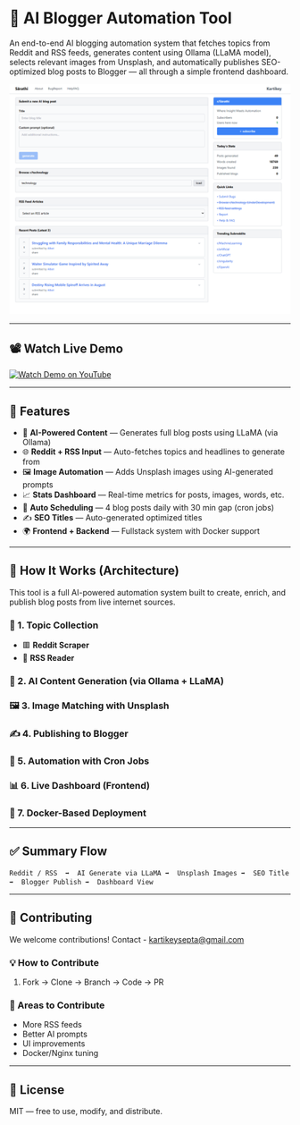 # 🧠 AI Blogger Automation Tool

An end-to-end AI blogging automation system that fetches topics from Reddit and RSS feeds, generates content using Ollama (LLaMA model), selects relevant images from Unsplash, and automatically publishes SEO-optimized blog posts to Blogger — all through a simple frontend dashboard.

![AI Blogger Automation](./preview.png)

---

## 📽️ Watch Live Demo

[![Watch Demo on YouTube](https://img.youtube.com/vi/m60RXUWmq_Q/hqdefault.jpg)](https://www.youtube.com/watch?v=m60RXUWmq_Q)

---

## 🚀 Features

- 🤖 **AI-Powered Content** — Generates full blog posts using LLaMA (via Ollama)
- 🌐 **Reddit + RSS Input** — Auto-fetches topics and headlines to generate from
- 🖼️ **Image Automation** — Adds Unsplash images using AI-generated prompts
- 📈 **Stats Dashboard** — Real-time metrics for posts, images, words, etc.
- 📅 **Auto Scheduling** — 4 blog posts daily with 30 min gap (cron jobs)
- ✍️ **SEO Titles** — Auto-generated optimized titles
- 🌍 **Frontend + Backend** — Fullstack system with Docker support

---

## 🧭 How It Works (Architecture)

This tool is a full AI-powered automation system built to create, enrich, and publish blog posts from live internet sources.

### 🔁 1. Topic Collection
- 🟥 **Reddit Scraper**
- 📰 **RSS Reader**

### 🧠 2. AI Content Generation (via Ollama + LLaMA)
### 🖼️ 3. Image Matching with Unsplash
### ✍️ 4. Publishing to Blogger
### 📅 5. Automation with Cron Jobs
### 📊 6. Live Dashboard (Frontend)
### 🐳 7. Docker-Based Deployment

---

## ✅ Summary Flow

```
Reddit / RSS  ➡️  AI Generate via LLaMA ➡️  Unsplash Images ➡️  SEO Title ➡️  Blogger Publish ➡️  Dashboard View
```

---

## 🤝 Contributing

We welcome contributions!
Contact - kartikeysepta@gmail.com

### 💡 How to Contribute
1. Fork → Clone → Branch → Code → PR

### 📂 Areas to Contribute
- More RSS feeds
- Better AI prompts
- UI improvements
- Docker/Nginx tuning

---

## 📜 License

MIT — free to use, modify, and distribute.
